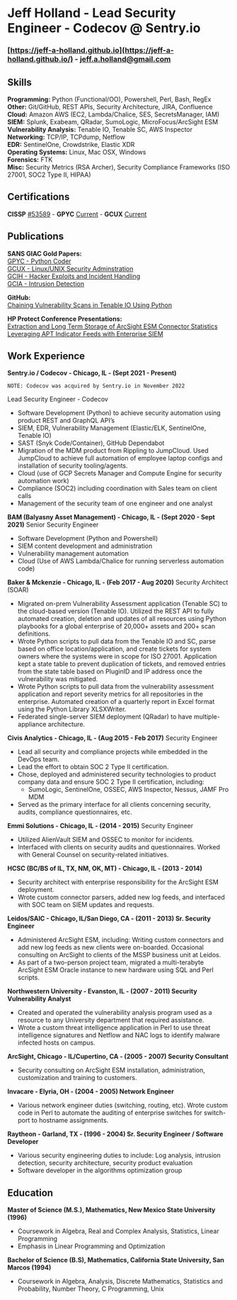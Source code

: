 Jeff Holland - Lead Security Engineer - Codecov @ Sentry.io
================================

### [https://jeff-a-holland.github.io](https://jeff-a-holland.github.io/)  -  jeff.a.holland@gmail.com

Skills
------
**Programming:** Python (Functional/OO), Powershell, Perl, Bash, RegEx <br>
**Other:** Git/GitHub, REST APIs, Security Architecture, JIRA, Confluence <br>
**Cloud:** Amazon AWS (EC2, Lambda/Chalice, SES, SecretsManager, IAM)<br>
**SIEM:** Splunk, Exabeam, QRadar, SumoLogic, MicroFocus/ArcSight ESM<br>
**Vulnerability Analysis:** Tenable IO, Tenable SC, AWS Inspector <br>
**Networking:** TCP/IP, TCPdump, Netflow <br>
**EDR:** SentinelOne, Crowdstrike, Elastic XDR <br>
**Operating Systems:** Linux, Mac OSX, Windows <br>
**Forensics:** FTK <br>
**Misc:** Security Metrics (RSA Archer), Security Compliance Frameworks (ISO 27001, SOC2 Type II, HIPAA) <br>

Certifications
--------------
**CISSP** [#53589](https://www.isc2.org/MemberVerification?LastName=holland&MemberNumber=53589) -
**GPYC** [Current](https://www.giac.org/certified-professional/jeff-holland/100528) -
**GCUX** [Current](https://www.giac.org/certified-professional/jeff-holland/100528) <br>

Publications
------------
**SANS GIAC Gold Papers:**<br>
[GPYC - Python Coder](https://www.sans.org/reading-room/whitepapers/tools/chaining-vulnerability-scans-intenable-io-python-39730)<br>
[GCUX - Linux/UNIX Security Adminstration](https://www.giac.org/paper/gcux/168/audit-gauntlet-55-firewall-running-solaris-26-bind-823-rel/100528) <br>
[GCIH - Hacker Exploits and Incident Handling](https://www.giac.org/paper/gcih/178/cgi-backdoor/100528) <br>
[GCIA - Intrusion Detection](https://www.dropbox.com/s/pfavxreymt3b14r/Jeff_A_Holland_GCIA.pdf?dl=0) <br>

**GitHub:**<br>
[Chaining Vulnerability Scans in Tenable IO Using Python](https://github.com/jeff-a-holland/Chain.py-Tenable-IO-Chained-Scanning-Application/blob/master/documentation/Chaining_Vulnerability_Scans_in_Tenable_IO_Using_Python.md) <br>

**HP Protect Conference Presentations:**<br>
[Extraction and Long Term Storage of ArcSight ESM Connector Statistics](https://www.dropbox.com/s/zpwyyddya847q01/Extraction%20and%20long-term%20storage%20of%20HP%20ArcSight%20ESM%20Connector%20statistics.pdf?dl=0) <br>
[Leveraging APT Indicator Feeds with Enterprise SIEM](https://www.dropbox.com/s/vax7oqhlq4fram7/Leverage_APT_SIEM.pdf?dl=0) <br>

Work Experience
---------------
**Sentry.io / Codecov - Chicago, IL - (Sept 2021 - Present)**

    NOTE: Codecov was acquired by Sentry.io in November 2022
Lead Security Engineer - Codecov
- Software Development (Python) to achieve security automation using product REST and GraphQL API’s
- SIEM, EDR, Vulnerability Management (Elastic/ELK, SentinelOne, Tenable IO)
- SAST (Snyk Code/Container), GitHub Dependabot
- Migration of the MDM product from Rippling to JumpCloud. Used JumpCloud to achieve full automation of employee laptop configs and installation of security tooling/agents.
- Cloud (use of GCP Secrets Manager and Compute Engine for security automation work)
- Compliance (SOC2) including coordination with Sales team on client calls
- Management of the security team of one engineer and one analyst

**BAM (Balyasny Asset Management) - Chicago, IL - (Sept 2020 - Sept 2021)**
Senior Security Engineer
- Software Development (Python and Powershell)
- SIEM content development and administration
- Vulnerability management automation
- Cloud (Use of AWS Lambda/Chalice for running serverless automation code)

**Baker & Mckenzie - Chicago, IL - (Feb 2017 - Aug 2020)**
Security Architect (SOAR)
- Migrated on-prem Vulnerability Assessment application (Tenable SC) to the cloud-based version (Tenable IO). Utilized the REST API to fully automated creation, deletion and updates of all resources using Python playbooks for a global enterprise of 20,000+ assets and 200+ scan definitions.
- Wrote Python scripts to pull data from the Tenable IO and SC, parse based on office location/application, and create tickets for system owners where the systems were in scope for ISO 27001. Application kept a state table to prevent duplication of tickets, and removed entries from the state table based on PluginID and IP address once the vulnerability was mitigated.
- Wrote Python scripts to pull data from the vulnerability assessment application and report severity metrics for all repositories in the enterprise. Automated creation of a quarterly report in Excel format using the Python Library XLSXWriter.
- Federated single-server SIEM deployment (QRadar) to have multiple-appliance architecture.

**Civis Analytics - Chicago, IL - (Aug 2015 - Feb 2017)**
Security Engineer
- Lead all security and compliance projects while embedded in the DevOps team.
- Lead the effort to obtain SOC 2 Type II certification.
- Chose, deployed and administered security technologies to product company data and ensure SOC 2 Type II certification, including:
   - SumoLogic, SentinelOne, OSSEC, AWS Inspector, Nessus, JAMF Pro MDM
- Served as the primary interface for all clients concerning security, audits, compliance questionnaires, etc.

**Emmi Solutions - Chicago, IL - (2014 - 2015)**
Security Engineer
- Utilized AlienVault SIEM and OSSEC to monitor for incidents.
- Interfaced with clients on security audits and questionnaires.  Worked with General Counsel on security-related initiatives.

**HCSC (BC/BS of IL, TX, NM, OK, MT) - Chicago, IL - (2013 - 2014)**
- Security architect with enterprise responsibility for the ArcSight ESM deployment.
- Wrote custom connector parsers, added new log feeds, and interfaced with SOC team on SIEM updates and requests.

**Leidos/SAIC - Chicago, IL/San Diego, CA - (2011 - 2013) Sr. Security Engineer**
- Administered ArcSight ESM, including: Writing custom connectors and add new log feeds as new clients were on-boarded. Occasional consulting on ArcSight to clients of the MSSP business unit at Leidos.
- As part of a two-person project team, migrated a multi-terabyte ArcSight ESM Oracle instance to new hardware using SQL and Perl scripts.

**Northwestern University - Evanston, IL - (2007 - 2011) Security Vulnerability Analyst**
- Created and operated the vulnerability analysis program used as a resource to any University department that required assistance.
- Wrote a custom threat intelligence application in Perl to use threat intelligence signatures and Netflow and NAC logs to identify malware infected hosts on campus.

**ArcSight, Chicago - IL/Cupertino, CA - (2005 - 2007) Security Consultant**
- Security consulting on ArcSight ESM installation, administration, customization and training to customers.

**Invacare - Elyria, OH - (2004 - 2005) Network Engineer**
- Various network engineer duties (switching, routing, etc).  Wrote custom code in Perl to automate the auditing of enterprise switches for switch-port to hostname assignments.

**Raytheon - Garland, TX - (1996 - 2004) Sr. Security Engineer / Software Developer**
- Various security engineering duties to include: Log analysis, intrusion detection, security architecture, security product evaluation
- Software developer in the algorithms optimization group

Education
---------
**Master of Science (M.S.), Mathematics, New Mexico State University (1996)**
- Coursework in Algebra, Real and Complex Analysis, Statistics, Linear Programming
- Emphasis in Linear Programming and Optimization

**Bachelor of Science (B.S), Mathematics, California State University, San Marcos (1994)**
- Coursework in Algebra, Analysis, Discrete Mathematics, Statistics and Probability, Number Theory, C Programming, Unix
